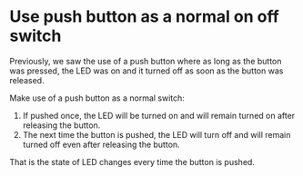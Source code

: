 # Use push button as a normal on off switch
Previously, we saw the use of a push button where as long as the button was pressed, the LED was on and it turned off as soon as the button was released.

Make use of a push button as a normal switch:
1. If pushed once, the LED will be turned on and will remain turned on after releasing the button.
1. The next time the button is pushed, the LED will turn off and will remain turned off even after releasing the button. 

That is the state of LED changes every time the button is pushed.



